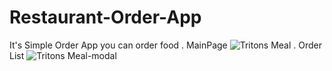 # Restaurant-Order-App
It's Simple Order App you can order food 
. MainPage
![Tritons Meal](https://user-images.githubusercontent.com/61544097/169700591-da660451-133b-4873-9284-69ad14a44a00.png)
. Order List
![Tritons Meal-modal](https://user-images.githubusercontent.com/61544097/169700588-967864ee-7400-4563-a96b-e40d8350e7a9.png)


